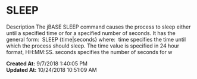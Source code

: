 # SLEEP

Description The jBASE SLEEP command causes the process to sleep either until a specified time or for a specified number of seconds. It has the general form:  SLEEP {time|seconds} where:  time specifies the time until which the process should sleep. The time value is specified in 24 hour format, HH:MM:SS. seconds specifies the number of seconds for w  

**Created At:** 9/7/2018 1:40:05 PM  
**Updated At:** 10/24/2018 10:51:09 AM  

